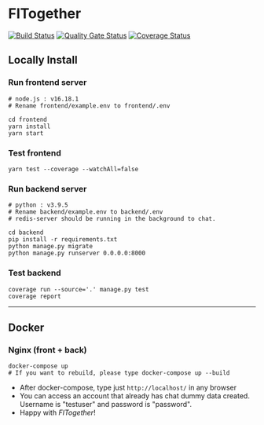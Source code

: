 # FITogether
[![Build Status](https://app.travis-ci.com/swsnu/swppfall2022-team4.svg?branch=main)](https://app.travis-ci.com/swsnu/swppfall2022-team4)
[![Quality Gate Status](https://sonarcloud.io/api/project_badges/measure?project=swsnu_swppfall2022-team4&metric=alert_status)](https://sonarcloud.io/summary/new_code?id=swsnu_swppfall2022-team4)
[![Coverage Status](https://coveralls.io/repos/github/swsnu/swppfall2022-team4/badge.svg?branch=main&kill_cache=1)](https://coveralls.io/github/swsnu/swppfall2022-team4?branch=main)

## Locally Install
### Run frontend server
    # node.js : v16.18.1
    # Rename frontend/example.env to frontend/.env
    
    cd frontend
    yarn install
    yarn start
### Test frontend
    yarn test --coverage --watchAll=false
### Run backend server
    # python : v3.9.5
    # Rename backend/example.env to backend/.env
    # redis-server should be running in the background to chat.
    
    cd backend
    pip install -r requirements.txt
    python manage.py migrate
    python manage.py runserver 0.0.0.0:8000
### Test backend
    coverage run --source='.' manage.py test
    coverage report
------------------
## Docker
### Nginx (front + back)
    docker-compose up
    # If you want to rebuild, please type docker-compose up --build
- After docker-compose, type just ```http://localhost/``` in any browser
- You can access an account that already has chat dummy data created. Username is "testuser" and password is "password".
- Happy with _FITogether_!
